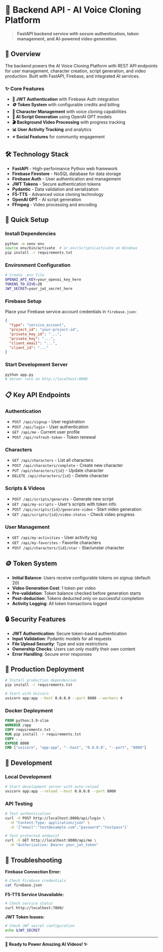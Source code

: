 # 🚀 Backend API - AI Voice Cloning Platform

> **FastAPI backend service with secure authentication, token management, and AI-powered video generation.**

## 🌟 Overview

The backend powers the AI Voice Cloning Platform with REST API endpoints for user management, character creation, script generation, and video production. Built with FastAPI, Firebase, and integrated AI services.

### ✨ Core Features

- **🔐 JWT Authentication** with Firebase Auth integration
- **🪙 Token System** with configurable credits and billing
- **👥 Character Management** with voice cloning capabilities
- **📝 AI Script Generation** using OpenAI GPT models
- **🎬 Background Video Processing** with progress tracking
- **📊 User Activity Tracking** and analytics
- **⭐ Social Features** for community engagement

## 🛠️ Technology Stack

- **FastAPI** - High-performance Python web framework
- **Firebase Firestore** - NoSQL database for data storage
- **Firebase Auth** - User authentication and management
- **JWT Tokens** - Secure authentication tokens
- **Pydantic** - Data validation and serialization
- **F5-TTS** - Advanced voice cloning technology
- **OpenAI GPT** - AI script generation
- **FFmpeg** - Video processing and encoding

## 🚀 Quick Setup

### Install Dependencies
```bash
python -m venv env
source env/bin/activate  # or env\Scripts\activate on Windows
pip install -r requirements.txt
```

### Environment Configuration
```bash
# Create .env file
OPENAI_API_KEY=your_openai_key_here
TOKENS_TO_GIVE=20
JWT_SECRET=your_jwt_secret_here
```

### Firebase Setup
Place your Firebase service account credentials in `firebase.json`:
```json
{
  "type": "service_account",
  "project_id": "your-project-id",
  "private_key_id": "...",
  "private_key": "...",
  "client_email": "...",
  "client_id": "..."
}
```

### Start Development Server
```bash
python app.py
# Server runs on http://localhost:8000
```

## 📋 Key API Endpoints

### Authentication
- `POST /api/signup` - User registration
- `POST /api/login` - User authentication  
- `GET /api/me` - Current user profile
- `POST /api/refresh-token` - Token renewal

### Characters
- `GET /api/characters` - List all characters
- `POST /api/characters/complete` - Create new character
- `PUT /api/characters/{id}` - Update character
- `DELETE /api/characters/{id}` - Delete character

### Scripts & Videos
- `POST /api/scripts/generate` - Generate new script
- `GET /api/my-scripts` - User's scripts with token info
- `POST /api/scripts/{id}/generate-video` - Start video generation
- `GET /api/scripts/{id}/video-status` - Check video progress

### User Management
- `GET /api/my-activities` - User activity log
- `GET /api/my-favorites` - Favorite characters
- `POST /api/characters/{id}/star` - Star/unstar character

## 🪙 Token System

- **Initial Balance**: Users receive configurable tokens on signup (default: 20)
- **Video Generation Cost**: 1 token per video
- **Pre-validation**: Token balance checked before generation starts
- **Post-deduction**: Tokens deducted only on successful completion
- **Activity Logging**: All token transactions logged

## 🔒 Security Features

- **JWT Authentication**: Secure token-based authentication
- **Input Validation**: Pydantic models for all requests
- **File Upload Security**: Type and size restrictions
- **Ownership Checks**: Users can only modify their own content
- **Error Handling**: Secure error responses

## 🚀 Production Deployment

```bash
# Install production dependencies
pip install -r requirements.txt

# Start with Uvicorn
uvicorn app:app --host 0.0.0.0 --port 8000 --workers 4
```

### Docker Deployment
```dockerfile
FROM python:3.9-slim
WORKDIR /app
COPY requirements.txt .
RUN pip install -r requirements.txt
COPY . .
EXPOSE 8000
CMD ["uvicorn", "app:app", "--host", "0.0.0.0", "--port", "8000"]
```

## 🔧 Development

### Local Development
```bash
# Start development server with auto-reload
uvicorn app:app --reload --host 0.0.0.0 --port 8000
```

### API Testing
```bash
# Test authentication
curl -X POST http://localhost:8000/api/login \
  -H "Content-Type: application/json" \
  -d '{"email":"test@example.com","password":"testpass"}'

# Test protected endpoint
curl -X GET http://localhost:8000/api/me \
  -H "Authorization: Bearer your_jwt_token"
```

## 🐛 Troubleshooting

**Firebase Connection Error:**
```bash
# Check Firebase credentials
cat firebase.json
```

**F5-TTS Service Unavailable:**
```bash
# Check service status
curl http://localhost:7860/
```

**JWT Token Issues:**
```bash
# Check JWT secret configuration
echo $JWT_SECRET
```

---

**🚀 Ready to Power Amazing AI Videos! ✨**
